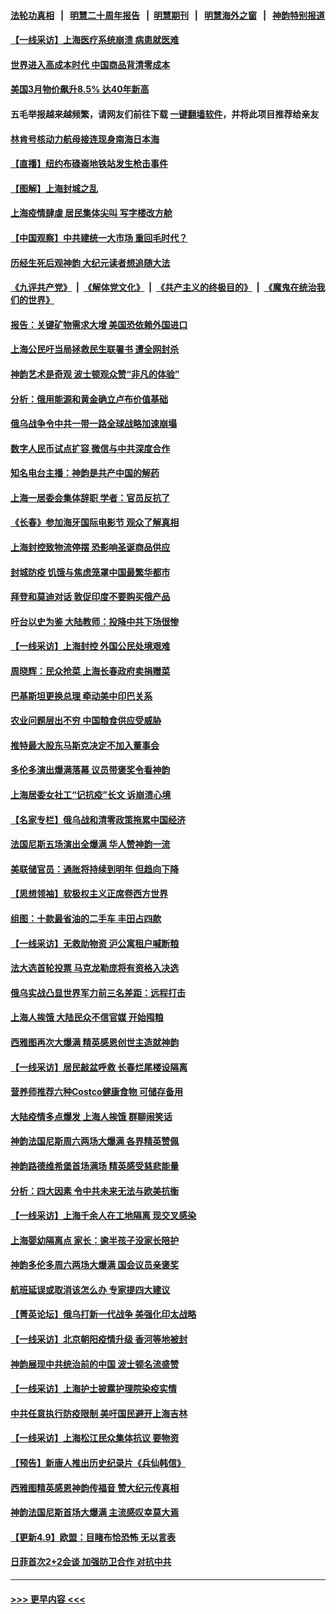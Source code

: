 #### [法轮功真相](https://github.com/gfw-breaker/truth/blob/master/README.md?t=0) &nbsp;&nbsp;|&nbsp;&nbsp; [明慧二十周年报告](https://github.com/gfw-breaker/mh-reports/blob/master/README.md?t=0) &nbsp;&nbsp;|&nbsp;&nbsp;[明慧期刊](https://github.com/gfw-breaker/mh-qikan) &nbsp;&nbsp;|&nbsp;&nbsp; [明慧海外之窗](https://github.com/gfw-breaker/mh-news/blob/master/README.md?t=0) &nbsp;&nbsp;|&nbsp;&nbsp; [神韵特别报道](https://github.com/gfw-breaker/mh-news/blob/master/shenyun.md?t=0)
#### [【一线采访】上海医疗系统崩溃 病患就医难](../pages/nf4514/n13710108.md?t=04130301) 
#### [世界进入高成本时代 中国商品背清零成本](../pages/nf4514/n13710116.md?t=04130301) 
#### [美国3月物价飙升8.5% 达40年新高](../pages/nf4514/n13710105.md?t=04130301) 
#### 五毛举报越来越频繁，请网友们前往下载 [一键翻墙软件](https://github.com/gfw-breaker/ssr-accounts)，并将此项目推荐给亲友
#### [林肯号核动力航母接连现身南海日本海](../pages/nf4514/n13710096.md?t=04130301) 
#### [【直播】纽约布碌崙地铁站发生枪击事件](../pages/nf4514/n13709991.md?t=04130301) 
#### [【图解】上海封城之乱](../pages/nf4514/n13710076.md?t=04130301) 
#### [上海疫情肆虐 居民集体尖叫 写字楼改方舱](../pages/nf4514/n13709659.md?t=04130301) 
#### [【中国观察】中共建统一大市场 重回毛时代？](../pages/nf4514/n13709636.md?t=04130301) 
#### [历经生死后观神韵 大纪元读者想追随大法](../pages/nf4514/n13709479.md?t=04130301) 
#### [《九评共产党》](https://github.com/begood0513/9ping.md/blob/master/README.md) &nbsp;|&nbsp; [《解体党文化》](../../../../jtdwh.md/blob/master/README.md)  &nbsp;|&nbsp; [《共产主义的终极目的》](../../../../gczydzjmd.md/blob/master/README.md) &nbsp;|&nbsp; [《魔鬼在统治我们的世界》](../../../../mgztzwmdsj.md/blob/master/README.md) 
#### [报告：关键矿物需求大增 美国恐依赖外国进口](../pages/nf4514/n13709726.md?t=04130301) 
#### [上海公民吁当局拯救民生联署书 遭全网封杀](../pages/nf4514/n13709680.md?t=04130301) 
#### [神韵艺术是奇观 波士顿观众赞“非凡的体验”](../pages/nf4514/n13708932.md?t=04130301) 
#### [分析：俄用能源和黄金确立卢布价值基础](../pages/nf4514/n13709630.md?t=04130301) 
#### [俄乌战争令中共一带一路全球战略加速崩塌](../pages/nf4514/n13709600.md?t=04130301) 
#### [数字人民币试点扩容 微信与中共深度合作](../pages/nf4514/n13709567.md?t=04130301) 
#### [知名电台主播：神韵是共产中国的解药](../pages/nf4514/n13708596.md?t=04130301) 
#### [上海一居委会集体辞职 学者：官员反抗了](../pages/nf4514/n13709358.md?t=04130301) 
#### [《长春》参加海牙国际电影节 观众了解真相](../pages/nf4514/n13708962.md?t=04130301) 
#### [上海封控致物流停摆 恐影响圣诞商品供应](../pages/nf4514/n13709443.md?t=04130301) 
#### [封城防疫 饥饿与焦虑笼罩中国最繁华都市](../pages/nf4514/n13709427.md?t=04130301) 
#### [拜登和莫迪对话 敦促印度不要购买俄产品](../pages/nf4514/n13709380.md?t=04130301) 
#### [吁台以史为鉴 大陆教师：投降中共下场很惨](../pages/nf4514/n13709246.md?t=04130301) 
#### [【一线采访】上海封控 外国公民处境艰难](../pages/nf4514/n13709251.md?t=04130301) 
#### [周晓辉：民众抢菜 上海长春政府卖捐赠菜](../pages/nf4514/n13709314.md?t=04130301) 
#### [巴基斯坦更换总理 牵动美中印巴关系](../pages/nf4514/n13709337.md?t=04130301) 
#### [农业问题层出不穷 中国粮食供应受威胁](../pages/nf4514/n13708935.md?t=04130301) 
#### [推特最大股东马斯克决定不加入董事会](../pages/nf4514/n13708958.md?t=04130301) 
#### [多伦多演出爆满落幕 议员带褒奖令看神韵](../pages/nf4514/n13708836.md?t=04130301) 
#### [上海居委女社工“记抗疫”长文 诉崩溃心境](../pages/nf4514/n13708843.md?t=04130301) 
#### [【名家专栏】俄乌战和清零政策拖累中国经济](../pages/nf4514/n13708632.md?t=04130301) 
#### [法国尼斯五场演出全爆满 华人赞神韵一流](../pages/nf4514/n13708777.md?t=04130301) 
#### [美联储官员：通胀将持续到明年 但趋向下降](../pages/nf4514/n13708495.md?t=04130301) 
#### [【思想领袖】软极权主义正席卷西方世界](../pages/nf4514/n13672867.md?t=04130301) 
#### [组图：十款最省油的二手车 丰田占四款](../pages/nf4514/n13663502.md?t=04130301) 
#### [【一线采访】无救助物资 沪公寓租户喊断粮](../pages/nf4514/n13708555.md?t=04130301) 
#### [法大选首轮投票 马克龙勒庞将有资格入决选](../pages/nf4514/n13708363.md?t=04130301) 
#### [俄乌实战凸显世界军力前三名差距：远程打击](../pages/nf4514/n13708429.md?t=04130301) 
#### [上海人挨饿 大陆民众不信官媒 开始囤粮](../pages/nf4514/n13708444.md?t=04130301) 
#### [西雅图再次大爆满 精英感恩创世主造就神韵](../pages/nf4514/n13708140.md?t=04130301) 
#### [【一线采访】居民敲盆呼救 长春烂尾楼设隔离](../pages/nf4514/n13708309.md?t=04130301) 
#### [营养师推荐六种Costco健康食物 可储存备用](../pages/nf4514/n13649272.md?t=04130301) 
#### [大陆疫情多点爆发 上海人挨饿 群聊闹笑话](../pages/nf4514/n13708167.md?t=04130301) 
#### [神韵法国尼斯周六两场大爆满 各界精英赞佩](../pages/nf4514/n13708117.md?t=04130301) 
#### [神韵路德维希堡首场满场 精英感受慈悲能量](../pages/nf4514/n13708122.md?t=04130301) 
#### [分析：四大因素 令中共未来无法与欧美抗衡](../pages/nf4514/n13658579.md?t=04130301) 
#### [【一线采访】上海千余人在工地隔离 现交叉感染](../pages/nf4514/n13708042.md?t=04130301) 
#### [上海婴幼隔离点 家长：逾半孩子没家长陪护](../pages/nf4514/n13708000.md?t=04130301) 
#### [神韵多伦多周六两场大爆满 国会议员亲褒奖](../pages/nf4514/n13708011.md?t=04130301) 
#### [航班延误或取消该怎么办 专家提四大建议](../pages/nf4514/n13707537.md?t=04130301) 
#### [【菁英论坛】俄乌打新一代战争 美强化印太战略](../pages/nf4514/n13707317.md?t=04130301) 
#### [【一线采访】北京朝阳疫情升级 香河等地被封](../pages/nf4514/n13707572.md?t=04130301) 
#### [神韵展现中共统治前的中国 波士顿名流盛赞](../pages/nf4514/n13706568.md?t=04130301) 
#### [【一线采访】上海护士披露护理院染疫实情](../pages/nf4514/n13707467.md?t=04130301) 
#### [中共任意执行防疫限制 美吁国民避开上海吉林](../pages/nf4514/n13707124.md?t=04130301) 
#### [【一线采访】上海松江民众集体抗议 要物资](../pages/nf4514/n13706992.md?t=04130301) 
#### [【预告】新唐人推出历史纪录片《兵仙韩信》](../pages/nf4514/n13705868.md?t=04130301) 
#### [西雅图精英感恩神韵传福音 赞大纪元传真相](../pages/nf4514/n13706819.md?t=04130301) 
#### [神韵法国尼斯首场大爆满 主流感叹幸莫大焉](../pages/nf4514/n13706519.md?t=04130301) 
#### [【更新4.9】欧盟：目睹布恰恐怖 无以言表](../pages/nf4514/n13707135.md?t=04130301) 
#### [日菲首次2+2会谈 加强防卫合作 对抗中共](../pages/nf4514/n13706522.md?t=04130301) 

----
#### [ >>> 更早内容 <<< ](../indexes/nf4514-earlier.md)
